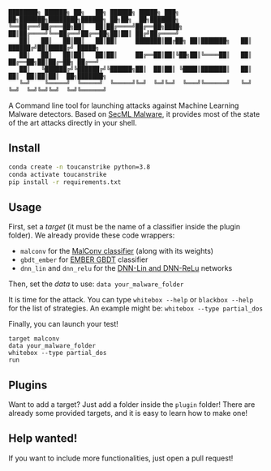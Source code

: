 ```
████████╗ ██████╗ ██╗   ██╗ ██████╗ █████╗ ███╗   ██╗███████╗████████╗██████╗ ██╗██╗  ██╗███████╗
╚══██╔══╝██╔═══██╗██║   ██║██╔════╝██╔══██╗████╗  ██║██╔════╝╚══██╔══╝██╔══██╗██║██║ ██╔╝██╔════╝
   ██║   ██║   ██║██║   ██║██║     ███████║██╔██╗ ██║███████╗   ██║   ██████╔╝██║█████╔╝ █████╗  
   ██║   ██║   ██║██║   ██║██║     ██╔══██║██║╚██╗██║╚════██║   ██║   ██╔══██╗██║██╔═██╗ ██╔══╝  
   ██║   ╚██████╔╝╚██████╔╝╚██████╗██║  ██║██║ ╚████║███████║   ██║   ██║  ██║██║██║  ██╗███████╗
   ╚═╝    ╚═════╝  ╚═════╝  ╚═════╝╚═╝  ╚═╝╚═╝  ╚═══╝╚══════╝   ╚═╝   ╚═╝  ╚═╝╚═╝╚═╝  ╚═╝╚══════╝     
```

A Command line tool for launching attacks against Machine Learning Malware detectors.
Based on [SecML Malware](https://github.com/zangobot/secml_malware), it provides most of the state of the art attacks directly in your shell.

## Install

```bash
conda create -n toucanstrike python=3.8
conda activate toucanstrike
pip install -r requirements.txt
```

## Usage
First, set a _target_ (it must be the name of a classifier inside the plugin folder).
We already provide these code wrappers:
* `malconv` for the [MalConv classifier](https://arxiv.org/abs/1710.09435) (along with its weights)
* `gbdt_ember` for [EMBER GBDT](https://arxiv.org/abs/1804.04637) classifier 
* `dnn_lin` and `dnn_relu` for the [DNN-Lin and DNN-ReLu](https://arxiv.org/abs/1903.04717) networks

Then, set the _data_ to use:
`data your_malware_folder`

It is time for the attack. You can type `whitebox --help` or `blackbox --help` for the list of strategies.
An example might be:
`whitebox --type partial_dos`

Finally, you can launch your test!

```
target malconv
data your_malware_folder
whitebox --type partial_dos
run
```


## Plugins
Want to add a target? Just add a folder inside the `plugin` folder! There are already some provided targets, and it is easy to learn how to make one!

## Help wanted!
If you want to include more functionalities, just open a pull request!
